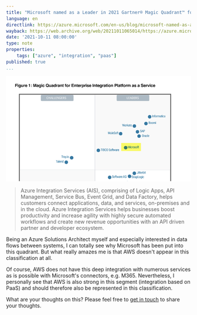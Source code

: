 ```yaml
---
title: "Microsoft named as a Leader in 2021 Gartner® Magic Quadrant™ for Enterprise Integration Platform as a Service"
language: en
directlink: https://azure.microsoft.com/en-us/blog/microsoft-named-as-a-leader-in-2021-gartner-magic-quadrant-for-enterprise-integration-platform-as-a-service/
wayback: https://web.archive.org/web/20211011065014/https://azure.microsoft.com/en-us/blog/microsoft-named-as-a-leader-in-2021-gartner-magic-quadrant-for-enterprise-integration-platform-as-a-service/
date: '2021-10-11 08:00:00'
type: note
properties:
    tags: ["azure", "integration", "paas"]
published: true
...
```


![Gartner quadrant](quadrant.png)

> Azure Integration Services (AIS), comprising of Logic Apps, API Management, Service Bus, Event Grid, and Data Factory, helps customers connect applications, data, and services, on-premises and in the cloud. Azure Integration Services helps businesses boost productivity and increase agility with highly secure automated workflows and create new revenue opportunities with an API driven partner and developer ecosystem.

Being an Azure Solutions Architect myself and especially interested in data flows between systems, I can totally see why Microsoft has been put into this quadrant. But what really amazes me is that AWS doesn't appear in this classification at all.

Of course, AWS does not have this deep integration with numerous services as is possible with Microsoft's connectors, e.g. M365. Nevertheless, I personally see that AWS is also strong in this segment (integration based on PaaS) and should therefore also be represented in this classification.

What are your thoughts on this? Please feel free to [get in touch](/about/) to share your thoughts.